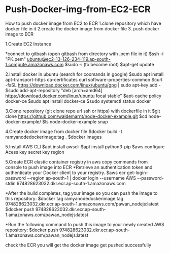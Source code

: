 # Push-Docker-img-from-EC2-ECR

How to push docker image from EC2 to ECR
1.clone repository which have docker file in it
2.create the docker image from docker file
3. push docker image to ECR


1.Create EC2 Instance

*connect to gitbash (open gitbash from directory with .pem file in it)
$ssh -i "PK.pem" ubuntu@ec2-13-126-234-119.ap-south-1.compute.amazonaws.com
$sudo -i (to become root)
$apt-get update

2.install docker in ubuntu (search for coomands in google)
$sudo apt install apt-transport-https ca-certificates curl software-properties-common
$curl -fsSL https://download.docker.com/linux/ubuntu/gpg | sudo apt-key add -
$sudo add-apt-repository "deb [arch=amd64] https://download.docker.com/linux/ubuntu focal stable"
$apt-cache policy docker-ce
$sudo apt install docker-ce
$sudo systemctl status docker

3.Clone repository (git clone repo url ssh or https) with dockerfile in it
$git clone https://github.com/waldemarnt/node-docker-example.git
$cd node-docker-example/
$ls
node-docker-example  snap

4.Create docker image from docker file
$docker build -t ramyanodedockerimage:tag .
$docker images

5.Install AWS CLI
$apt  install awscli
$apt install python3-pip
$aws configure
Acess key
secret key
region



5.Create ECR elastic container registry in aws
copy commands from console to push image into ECR
*Retrieve an authentication token and authenticate your Docker client to your registry.
$aws ecr get-login-password --region ap-south-1 | docker login --username AWS --password-stdin 974828623032.dkr.ecr.ap-south-1.amazonaws.com

*After the build completes, tag your image so you can push the image to this repository:
$docker tag ramyanodedockerimage:tag 974828623032.dkr.ecr.ap-south-1.amazonaws.com/pawan_nodejs:latest $docker push 974828623032.dkr.ecr.ap-south-1.amazonaws.com/pawan_nodejs:latest

*Run the following command to push this image to your newly created AWS repository:
$docker push 974828623032.dkr.ecr.ap-south-1.amazonaws.com/pawan_nodejs:latest

check the ECR you will get the docker image get pushed successfully
